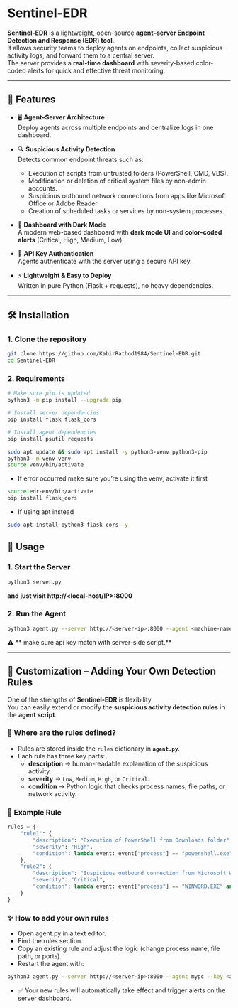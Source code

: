 # Sentinel-EDR

**Sentinel-EDR** is a lightweight, open-source **agent–server Endpoint Detection and Response (EDR) tool**.  
It allows security teams to deploy agents on endpoints, collect suspicious activity logs, and forward them to a central server.  
The server provides a **real-time dashboard** with severity-based color-coded alerts for quick and effective threat monitoring.

---

## 🚀 Features

- 🖥️ **Agent–Server Architecture**  
  Deploy agents across multiple endpoints and centralize logs in one dashboard.  

- 🔍 **Suspicious Activity Detection**  
  Detects common endpoint threats such as:  
  - Execution of scripts from untrusted folders (PowerShell, CMD, VBS).  
  - Modification or deletion of critical system files by non-admin accounts.  
  - Suspicious outbound network connections from apps like Microsoft Office or Adobe Reader.  
  - Creation of scheduled tasks or services by non-system processes.  

- 🎨 **Dashboard with Dark Mode**  
  A modern web-based dashboard with **dark mode UI** and **color-coded alerts** (Critical, High, Medium, Low).  

- 🔑 **API Key Authentication**  
  Agents authenticate with the server using a secure API key.  

- ⚡ **Lightweight & Easy to Deploy**  
  Written in pure Python (Flask + requests), no heavy dependencies.  

---

## 🛠️ Installation

### 1. Clone the repository
```bash
git clone https://github.com/KabirRathod1984/Sentinel-EDR.git
cd Sentinel-EDR
```

### 2. Requirements
```bash
# Make sure pip is updated
python3 -m pip install --upgrade pip

# Install server dependencies
pip install flask flask_cors

# Install agent dependencies
pip install psutil requests

sudo apt update && sudo apt install -y python3-venv python3-pip
python3 -m venv venv
source venv/bin/activate
```
- If error occurred make sure you’re using the venv, activate it first
```bash
source edr-env/bin/activate
pip install flask_cors
```
- If using apt instead
```bash
sudo apt install python3-flask-cors -y
```

## 📡 Usage

### 1. Start the Server
```bash
python3 server.py
```
**and just visit http://<local-host/IP>:8000**
### 2. Run the Agent
```bash
python3 agent.py --server http://<server-ip>:8000 --agent <machine-name> --key <api-key>
```
⚠️ ** make sure api key match with server-side script.**


---

## 🔧 Customization – Adding Your Own Detection Rules  

One of the strengths of **Sentinel-EDR** is flexibility.  
You can easily extend or modify the **suspicious activity detection rules** in the **agent script**.  

### 📌 Where are the rules defined?  
- Rules are stored inside the `rules` dictionary in **`agent.py`**.  
- Each rule has three key parts:  
  - **description** → human-readable explanation of the suspicious activity.  
  - **severity** → `Low`, `Medium`, `High`, or `Critical`.  
  - **condition** → Python logic that checks process names, file paths, or network activity.  

### 📝 Example Rule  
```python
rules = {
    "rule1": {
        "description": "Execution of PowerShell from Downloads folder",
        "severity": "High",
        "condition": lambda event: event["process"] == "powershell.exe" and "Downloads" in event["path"]
    },
    "rule2": {
        "description": "Suspicious outbound connection from Microsoft Word",
        "severity": "Critical",
        "condition": lambda event: event["process"] == "WINWORD.EXE" and event["destination_port"] not in [80, 443]
    }
}
```
### ✨ How to add your own rules

- Open agent.py in a text editor.
- Find the rules section.
- Copy an existing rule and adjust the logic (change process name, file path, or ports).
- Restart the agent with:
```bash
python3 agent.py --server http://<server-ip>:8000 --agent mypc --key <api-key>
```
- ✅ Your new rules will automatically take effect and trigger alerts on the server dashboard.
